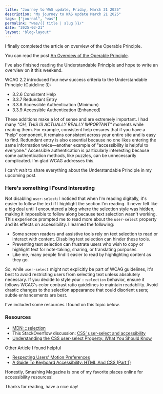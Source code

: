 ```yaml
---
title: "Journey to WAS update, Friday, March 21 2025"
description: "My journey to WAS update March 21 2025"
tags: ["journal", "was"]
permalink: "was/{{ title | slug }}/"
date: "2025-03-21"
layout: "blog-layout"
---
```


<div class="blog">

  <p class="large-text">I finally completed the article on overview of the Operable Principle.</p>

  <p>You can read the post
    <a href="/was/an-overview-of-the-operable-principle/">An Overview of the Operable Principle</a>.
  </p>

  <p>I've also finished reading the Understandable Principle and hope to write an overview on it this weekend.</p>

  <p>WCAG 2.2 introduced four new success criteria to the Understandable Principle (Guideline 3):</p>
  <ul>
    <li>3.2.6 Consistent Help</li>
    <li>3.3.7 Redundant Entry</li>
    <li>3.3.8 Accessible Authentication (Minimum)</li>
    <li>3.3.9 Accessible Authentication (Enhanced)</li>
  </ul>

  <p>These additions make a lot of sense and are extremely important. I had many <em>"OH, THIS IS ACTUALLY REALLY
      IMPORTANT"</em> moments while reading them. For example, consistent help ensures that if you have a "help"
    component, it remains consistent across your entire site and is easy to find. Redundant entry is also essential
    because no one likes entering the same information twice—another example of "accessibility is helpful to everyone."
    Accessible authentication is particularly interesting because some authentication methods, like puzzles, can be
    unnecessarily complicated. I'm glad WCAG addresses this.</p>

  <p>I can't wait to share everything about the Understandable Principle in my upcoming post.</p>

  <h3>Here's something I Found Interesting</h3>

  <p>Not disabling <code>user-select</code>: I noticed that when I'm reading digitally, it's easier to follow the text
    if I highlight the section I'm reading. It never felt like a big deal until I encountered a blog where the selection
    style was hidden, making it impossible to follow along because text selection wasn't working. This experience
    prompted me to read more about the <code>user-select</code> property and its effects on accessibility. I learned the
    following:
  </p>

  <ul>
    <li>Some screen readers and assistive tools rely on text selection to read or interact with content. Disabling text
      selection can hinder these tools.</li>
    <li>Preventing text selection can frustrate users who wish to copy or highlight text for note-taking, sharing, or
      translating purposes.</li>
    <li>Like me, many people find it easier to read by highlighting content as they go.</li>
  </ul>

  <p>So, while <code>user-select</code> might not explicitly be part of WCAG guidelines, it's best to avoid restricting
    users from selecting text unless absolutely necessary. If you decide to style your <code>::selection</code>
    behavior, ensure it follows WCAG's color contrast ratio guidelines to maintain readability. Avoid drastic changes to
    the selection appearance that could disorient users; subtle enhancements are best.</p>

  <p>I've included some resources I found on this topic below.</p>


  <h3>Resources</h3>
  <ul>
    <li>
      <a href="https://developer.mozilla.org/en-US/docs/Web/CSS/::selection#accessibility" target="_blank"
        rel="noopener noreferrer">MDN: ::selection</a>
    </li>
    <li>This StackOverflow discussion: <a
        href="https://stackoverflow.com/questions/31250554/css-user-select-and-accessibility" target="_blank"
        rel="noopener noreferrer">CSS' user-select and accessibility</a></li>
    <li>
      <a href="https://javascript.plainenglish.io/understanding-the-css-user-select-property-what-you-should-know-c393c6f6eecd"
        target="_blank" rel="noopener noreferrer">Understanding the CSS user-select Property: What You Should Know</a>
    </li>
  </ul>

  <p>Other Article I found helpful</p>

  <ul>
    <li>
      <a href="https://www.smashingmagazine.com/2021/10/respecting-users-motion-preferences/" target="_blank"
        rel="noopener noreferrer">Respecting Users' Motion Preferences</a>
    </li>
    <li>
      <a href="https://www.smashingmagazine.com/2022/11/guide-keyboard-accessibility-html-css-part1/" target="_blank"
        rel="noopener noreferrer">A Guide To Keyboard Accessibility: HTML And CSS (Part 1)</a>
    </li>
  </ul>

  <p>Honestly, Smashing Magazine is one of my favorite places online for accessibility resources!</p>

  <p>Thanks for reading, have a nice day!</p>
</div>